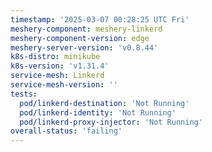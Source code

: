 ```yaml
---
timestamp: '2025-03-07 00:28:25 UTC Fri'
meshery-component: meshery-linkerd
meshery-component-version: edge
meshery-server-version: 'v0.8.44'
k8s-distro: minikube
k8s-version: 'v1.31.4'
service-mesh: Linkerd
service-mesh-version: ''
tests:
  pod/linkerd-destination: 'Not Running'
  pod/linkerd-identity: 'Not Running'
  pod/linkerd-proxy-injector: 'Not Running'
overall-status: 'failing'
---
```

